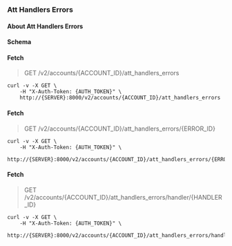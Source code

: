 ### Att Handlers Errors

#### About Att Handlers Errors

#### Schema



#### Fetch

> GET /v2/accounts/{ACCOUNT_ID}/att_handlers_errors

```shell
curl -v -X GET \
    -H "X-Auth-Token: {AUTH_TOKEN}" \
    http://{SERVER}:8000/v2/accounts/{ACCOUNT_ID}/att_handlers_errors
```

#### Fetch

> GET /v2/accounts/{ACCOUNT_ID}/att_handlers_errors/{ERROR_ID}

```shell
curl -v -X GET \
    -H "X-Auth-Token: {AUTH_TOKEN}" \
    http://{SERVER}:8000/v2/accounts/{ACCOUNT_ID}/att_handlers_errors/{ERROR_ID}
```

#### Fetch

> GET /v2/accounts/{ACCOUNT_ID}/att_handlers_errors/handler/{HANDLER_ID}

```shell
curl -v -X GET \
    -H "X-Auth-Token: {AUTH_TOKEN}" \
    http://{SERVER}:8000/v2/accounts/{ACCOUNT_ID}/att_handlers_errors/handler/{HANDLER_ID}
```

